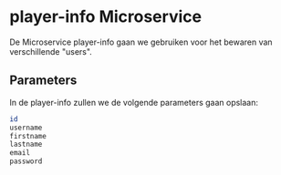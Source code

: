# player-info Microservice

De Microservice player-info gaan we gebruiken voor het bewaren van verschillende "users".

## Parameters

In de player-info zullen we de volgende parameters gaan opslaan:

```bash
id
username
firstname
lastname
email
password
